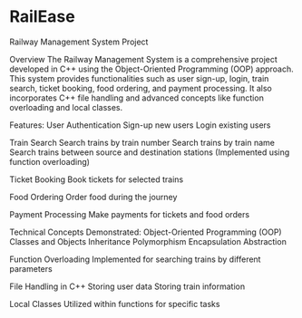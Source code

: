 # RailEase

Railway Management System Project

Overview
The Railway Management System is a comprehensive project developed in C++ using the Object-Oriented Programming (OOP) approach. This system provides functionalities such as user sign-up, login, train search, ticket booking, food ordering, and payment processing. It also incorporates C++ file handling and advanced concepts like function overloading and local classes.

Features:
User Authentication
     Sign-up new users
     Login existing users

Train Search
    Search trains by train number
    Search trains by train name
    Search trains between source and destination stations (Implemented using function overloading)

Ticket Booking
     Book tickets for selected trains

Food Ordering
     Order food during the journey

Payment Processing
     Make payments for tickets and food orders


Technical Concepts Demonstrated:
Object-Oriented Programming (OOP)
    Classes and Objects
    Inheritance
    Polymorphism
    Encapsulation
    Abstraction

Function Overloading
     Implemented for searching trains by different parameters

File Handling in C++
     Storing user data
     Storing train information

Local Classes
      Utilized within functions for specific tasks
